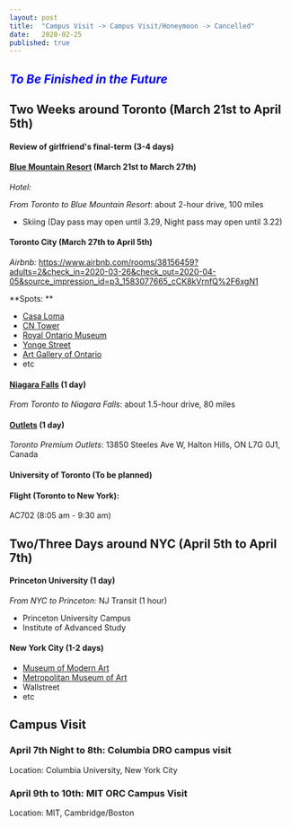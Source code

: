 ```yaml
---
layout: post
title:  "Campus Visit -> Campus Visit/Honeymoon -> Cancelled"
date:   2020-02-25
published: true
---
```

## <span style="color:blue">*To Be Finished in the Future*</span>



## Two Weeks around Toronto (March 21st to April 5th)

#### Review of girlfriend's final-term (3-4 days)

#### [Blue Mountain Resort](https://bluemountain.ca) (March 21st to March 27th)

*Hotel:* 

*From Toronto to Blue Mountain Resort*: about 2-hour drive, 100 miles

* Skiing (Day pass may open until 3.29, Night pass may open until 3.22)

#### Toronto City (March 27th to April 5th)

*Airbnb:* https://www.airbnb.com/rooms/38156459?adults=2&check_in=2020-03-26&check_out=2020-04-05&source_impression_id=p3_1583077665_cCK8kVrnfQ%2F6xgN1

**Spots: **

* [Casa Loma](https://casaloma.ca/)
* [CN Tower](https://www.cntower.ca/intro.html)
* [Royal Ontario Museum](https://www.rom.on.ca)
* [Yonge Street](https://en.wikipedia.org/wiki/Yonge_Street)
* [Art Gallery of Ontario](https://ago.ca/)
* etc

#### [Niagara Falls](https://www.niagarafallstourism.com/) (1 day)

*From Toronto to Niagara Falls*: about 1.5-hour drive, 80 miles

#### [Outlets](https://www.premiumoutlets.com/) (1 day)

*Toronto Premium Outlets*: 13850 Steeles Ave W, Halton Hills, ON L7G 0J1, Canada

#### University of Toronto (To be planned)



#### Flight (Toronto to New York):

AC702 (8:05 am - 9:30 am)

## Two/Three Days around NYC (April 5th to April 7th)

#### Princeton University (1 day)

*From NYC to Princeton:* NJ Transit (1 hour)

* Princeton University Campus
* Institute of Advanced Study

#### New York City (1-2 days)

* [Museum of Modern Art](www.moma.org)
* [Metropolitan Museum of Art](www.metmuseum.org)
* Wallstreet
* etc

## Campus Visit

### April 7th Night to 8th: Columbia DRO campus visit

Location: Columbia University, New York City

### April 9th to 10th: MIT ORC Campus Visit

Location: MIT, Cambridge/Boston

